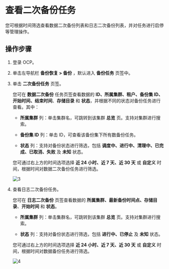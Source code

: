 # 查看二次备份任务

您可根据时间筛选查看数据二次备份列表和日志二次备份列表，并对任务进行启停等管理操作。

## 操作步骤

1. 登录 OCP。

2. 单击左导航栏 **备份恢复 > 备份** ，默认进入 **备份任务** 页签中。

3. 单击 **二次备份任务** 页签。

    您可在 **数据二次备份** 任务页签查看数据的 **ID、所属集群、租户、备份集 ID、开始时间、结束时间**、**存储目录** 和 **状态**，并根据不同的状态对备份任务进行查看。其中：

      * **所属集群** 列：单击集群名，可跳转到该集群 **总览** 页。支持对集群进行搜索。

      * **备份集 ID** 列：单击 ID，可查看该备份集下所有数备份任务。

      * **状态** 列：支持对备份状态进行筛选，包括 **调度中、进行中、清理中、已完成、已取消、失败** 及 **未知** 状态。

    您可通过右上方的时间选项选择 **近 24 小时、近 7 天、近 30 天** 或 **自定义** 时间，根据时间对数据二次备份任务进行筛选。

    ![3](https://obbusiness-private.oss-cn-shanghai.aliyuncs.com/doc/img/ocp/%E6%95%B0%E6%8D%AE%E4%BA%8C%E6%AC%A1%E5%A4%87%E4%BB%BD.png)

4. 查看日志二次备份任务。

    您可在 **日志二次备份** 页签查看数据的 **所属集群、最新备份时间点、存储目录**、**开始时间** 和 **状态**。

      * **所属集群** 列：单击集群名，可跳转到该集群 **总览** 页。支持对集群进行搜索。

      * **状态** 列：支持对备份状态进行筛选，包括 **进行中、已停止** 及 **未知** 状态。

    您可通过右上方的时间选项选择 **近 24 小时、近 7 天、近 30 天** 或 **自定义** 时间，根据时间对数据备份任务进行筛选。

    ![4](https://obbusiness-private.oss-cn-shanghai.aliyuncs.com/doc/img/ocp/%E6%97%A5%E5%BF%97%E4%BA%8C%E6%AC%A1%E5%A4%87%E4%BB%BD.png)
